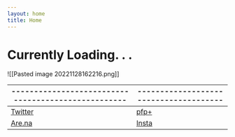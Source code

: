 ```yaml
---
layout: home
title: Home
---
```

# Currently Loading. . .

![[Pasted image 20221128162216.png]]


| --------------------------------------------------- | -------------------------------------- |
| --------------------------------------------------- | -------------------------------------- |
| [Twitter](https://twitter.com/xiaopilled)           | [pfp+](https://pfp-pl.us)                      |
| [Are.na](https://www.are.na/image-consultant/index) | [Insta](https://www.instagram.com/dengpill/)                                       |
